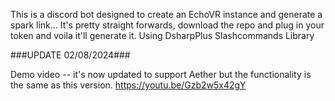 This is a discord bot designed to create an EchoVR instance and generate a spark link... It's pretty straight forwards, download the repo and plug in your token and voila it'll generate it. Using DsharpPlus Slashcommands Library

###UPDATE 02/08/2024###

Demo video -- it's now updated to support Aether but the functionality is the same as this version.
https://youtu.be/Gzb2w5x42gY
